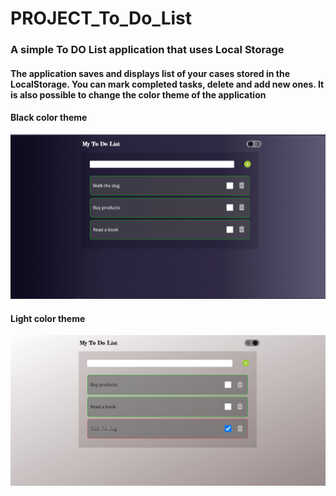 # PROJECT_To_Do_List

### A simple To DO List application that uses Local Storage

#### The application saves and displays list of your cases stored in the LocalStorage. You can mark completed tasks, delete and add new ones. It is also possible to change the color theme of the application

#### Black color theme
<img src="/images/screenshots/1.png" width="600">

#### Light color theme
<img src="/images/screenshots/3.png" width="600">

